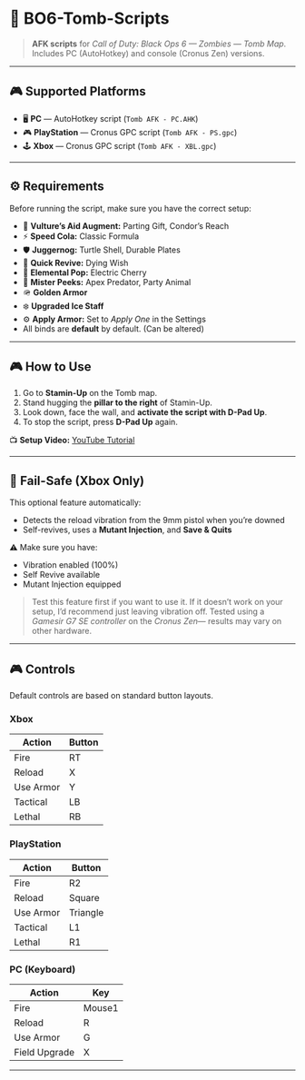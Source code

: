 # 🧟 BO6-Tomb-Scripts

> **AFK scripts** for *Call of Duty: Black Ops 6 — Zombies — Tomb Map*.  
> Includes PC (AutoHotkey) and console (Cronus Zen) versions.

---

## 🎮 Supported Platforms
- 🖥️ **PC** — AutoHotkey script (`Tomb AFK - PC.AHK`)
- 🎮 **PlayStation** — Cronus GPC script (`Tomb AFK - PS.gpc`)
- 🕹️ **Xbox** — Cronus GPC script (`Tomb AFK - XBL.gpc`)

---

## ⚙️ Requirements
Before running the script, make sure you have the correct setup:

- 🧠 **Vulture’s Aid Augment:** Parting Gift, Condor’s Reach  
- ⚡ **Speed Cola:** Classic Formula  
- 🛡️ **Juggernog:** Turtle Shell, Durable Plates  
- 💉 **Quick Revive:** Dying Wish  
- 🔌 **Elemental Pop:** Electric Cherry  
- 🐒 **Mister Peeks:** Apex Predator, Party Animal  
- 🪖 **Golden Armor**  
- ❄️ **Upgraded Ice Staff**  
- ⚙️ **Apply Armor:** Set to *Apply One* in the Settings  
- All binds are **default** by default. (Can be altered)

---

## 🎮 How to Use
1. Go to **Stamin-Up** on the Tomb map.  
2. Stand hugging the **pillar to the right** of Stamin-Up.  
3. Look down, face the wall, and **activate the script with D-Pad Up**.  
4. To stop the script, press **D-Pad Up** again.  

📺 **Setup Video:** [YouTube Tutorial](https://www.youtube.com/watch?v=9w9v4qSpKRA)

---

## 🧩 Fail-Safe (Xbox Only)
This optional feature automatically:
- Detects the reload vibration from the 9mm pistol when you’re downed  
- Self-revives, uses a **Mutant Injection**, and **Save & Quits**

⚠️ Make sure you have:
- Vibration enabled (100%)  
- Self Revive available  
- Mutant Injection equipped  

> Test this feature first if you want to use it.
> If it doesn’t work on your setup, I’d recommend just leaving vibration off. 
> Tested using a *Gamesir G7 SE controller* on the *Cronus Zen*— results may vary on other hardware.

---

## 🎮 Controls
Default controls are based on standard button layouts.

### Xbox

| Action    | Button  |
|-----------|---------|
| Fire      | RT      |
| Reload    | X       |
| Use Armor | Y       |
| Tactical  | LB      |
| Lethal    | RB      |

### PlayStation

| Action    | Button  |
|-----------|---------|
| Fire      | R2      |
| Reload    | Square  |
| Use Armor | Triangle|
| Tactical  | L1      |
| Lethal    | R1      |

### PC (Keyboard)

| Action        | Key    |
|---------------|--------|
| Fire          | Mouse1 |
| Reload        | R      |
| Use Armor     | G      |
| Field Upgrade | X      |

---